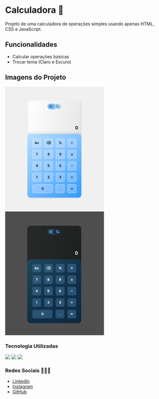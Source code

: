 # Calculadora 📱

Projeto de uma calculadora de operações simples usando apenas HTML, CSS e JavaScript.

## Funcionalidades

- Calcular operações básicas
- Trocar tema (Claro e Escuro)

## Imagens do Projeto

<div>
    <img width="320px" height="400px" src="images/readme/calculadora-light.PNG" alt="Tema Claro" style="display-inline-block;">
    <img width="320px" height="400px" src="images/readme/calculadora-dark.PNG" alt="Tema Escuro" style="display-inline-block;">
</div>

### Tecnologia Utilizadas

<div>
    <img src="https://img.shields.io/badge/HTML5-E34F26?style=for-the-badge&logo=html5&logoColor=white" style="display: inline-block;">
    <img src="https://img.shields.io/badge/CSS3-1572B6?style=for-the-badge&logo=css3&logoColor=white" style="display: inline-block;">
    <img src="https://img.shields.io/badge/JavaScript-F7DF1E?style=for-the-badge&logo=javascript&logoColor=black" style="display: inline-block";>
</div>

### Redes Sociais 👨🏻‍💼

- [Linkedin](https://www.linkedin.com/in/gabrielbuttendorf/)
- [Instagram](https://www.instagram.com/bieel.felipe_/)
- [GitHub](https://github.com/gabrielbuttendorf)
